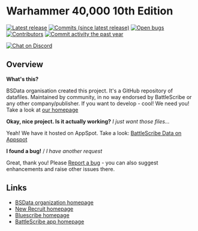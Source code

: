 Warhammer 40,000 10th Edition
==================

[![Latest release](https://img.shields.io/github/release/snoykiwi/wh40k-10e-th.svg?style=flat-square)](https://github.com/snoykiwi/wh40k-10e-th/releases/latest)
[![Commits (since latest release)](https://img.shields.io/github/commits-since/snoykiwi/wh40k-10e-th/latest.svg?style=flat-square)](https://github.com/snoykiwi/wh40k-10e-th/releases)
[![Open bugs](https://img.shields.io/github/issues/snoykiwi/wh40k-10e-th/bug.svg?style=flat-square&label=bugs)](https://github.com/snoykiwi/wh40k-10e-th/issues?q=is%3Aissue+is%3Aopen+label%3Abug)
[![Contributors](https://img.shields.io/github/contributors/snoykiwi/wh40k-10e-th.svg?style=flat-square)](https://github.com/snoykiwi/wh40k-10e-th/graphs/contributors)
[![Commit activity the past year](https://img.shields.io/github/commit-activity/y/snoykiwi/wh40k-10e-th.svg?style=flat-square)](https://github.com/snoykiwk/wh40k-10e-th/pulse/monthly)

[![Chat on Discord](https://img.shields.io/discord/1140872301659832393.svg?logo=discord&style=popout-square)](https://discord.gg/aPSuAX9TZf)

## Overview ##

__What's this?__

BSData organisation created this project. It's a GitHub repository of datafiles.
Maintained by community, in no way endorsed by BattleScribe or any other company/publisher. If you want
to develop - cool! We need you! Take a look at [our homepage][BSData.net]

__Okay, nice project. Is it actually working?__ _I just want those files..._

Yeah! We have it hosted on AppSpot. Take a look: [BattleScribe Data on Appspot](https://battlescribedata.appspot.com/#/repos)

__I found a bug!__ / *I have another request*

Great, thank you! Please [Report a bug][bug report] - you can also suggest enhancements and raise other issues there.

## Links ##

* [BSData organization homepage][BSData.net]
* [New Recruit homepage](https://www.newrecruit.eu)
* [Bluescribe homepage](https://bluewinds.github.io/bluescribe/)
* [BattleScribe app homepage](https://www.battlescribe.net/)

[BSData.net]: https://www.bsdata.net/
[bug report]: https://github.com/BSData/wh40k-10e/issues/new/choose
